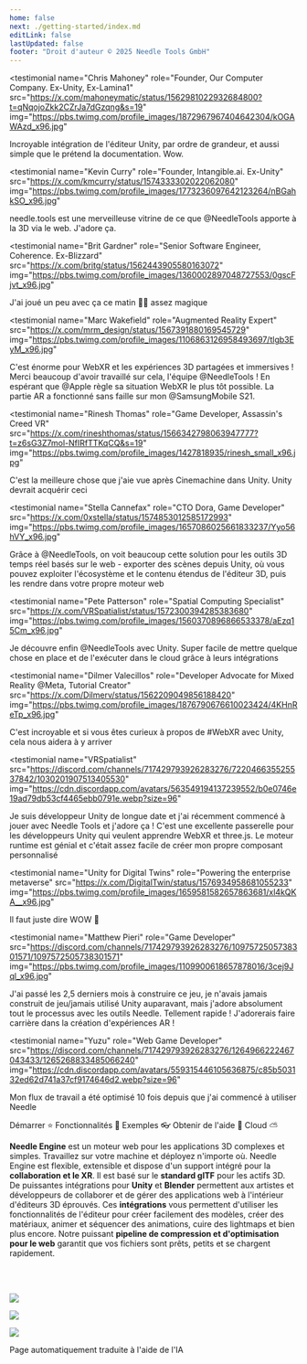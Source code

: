 ```yaml
---
home: false
next: ./getting-started/index.md
editLink: false
lastUpdated: false
footer: "Droit d'auteur © 2025 Needle Tools GmbH"
---
```


<discountbanner fallback_image="/docs/imgs/banner.webp" /> 

<quoteslides>

<testimonial
  name="Chris Mahoney"
  role="Founder, Our Computer Company. Ex-Unity, Ex-Lamina1"
  src="https://x.com/mahoneymatic/status/1562981022932684800?t=qNqojoZkk2CZrJa7dGzqng&s=19"
  img="https://pbs.twimg.com/profile_images/1872967967404642304/kOGAWAzd_x96.jpg"
>
Incroyable intégration de l'éditeur Unity, par ordre de grandeur, et aussi simple que le prétend la documentation. Wow.
</testimonial>

<testimonial 
  name="Kevin Curry" 
  role="Founder, Intangible.ai. Ex-Unity"
  src="https://x.com/kmcurry/status/1574333302022062080"
  img="https://pbs.twimg.com/profile_images/1773236097642123264/nBGahkSO_x96.jpg"
>
needle.tools est une merveilleuse vitrine de ce que @NeedleTools apporte à la 3D via le web. J'adore ça.
</testimonial>

<testimonial
  name="Brit Gardner"
  role="Senior Software Engineer, Coherence. Ex-Blizzard"
  src="https://x.com/britg/status/1562443905580163072"
  img="https://pbs.twimg.com/profile_images/1360002897048727553/0gscFjvt_x96.jpg"
>
J'ai joué un peu avec ça ce matin 🤯🤯 assez magique
</testimonial>

<testimonial
  name="Marc Wakefield"
  role="Augmented Reality Expert"
  src="https://x.com/mrm_design/status/1567391880169545729"
  img="https://pbs.twimg.com/profile_images/1106863126958493697/tlgb3EyM_x96.jpg"
>
C'est énorme pour WebXR et les expériences 3D partagées et immersives ! Merci beaucoup d'avoir travaillé sur cela, l'équipe @NeedleTools ! En espérant que @Apple règle sa situation WebXR le plus tôt possible. La partie AR a fonctionné sans faille sur mon @SamsungMobile S21.
</testimonial>

<testimonial
  name="Rinesh Thomas"
  role="Game Developer, Assassin's Creed VR"
  src="https://x.com/rineshthomas/status/1566342798063947777?t=z6sG3Z7mol-NfIRfTTKqCQ&s=19"
  img="https://pbs.twimg.com/profile_images/1427818935/rinesh_small_x96.jpg"
>
C'est la meilleure chose que j'aie vue après Cinemachine dans Unity. Unity devrait acquérir ceci
</testimonial>

<testimonial
  name="Stella Cannefax"
  role="CTO Dora, Game Developer"
  src="https://x.com/0xstella/status/1574853012585172993"
  img="https://pbs.twimg.com/profile_images/1657086025661833237/Yyo56hVY_x96.jpg"
>
Grâce à @NeedleTools, on voit beaucoup cette solution pour les outils 3D temps réel basés sur le web - exporter des scènes depuis Unity, où vous pouvez exploiter l'écosystème et le contenu étendus de l'éditeur 3D, puis les rendre dans votre propre moteur web
</testimonial>

<testimonial
  name="Pete Patterson" 
  role="Spatial Computing Specialist"
  src="https://x.com/VRSpatialist/status/1572300394285383680"
  img="https://pbs.twimg.com/profile_images/1560370896866533378/aEzq15Cm_x96.jpg"
>
Je découvre enfin @NeedleTools avec Unity. Super facile de mettre quelque chose en place et de l'exécuter dans le cloud grâce à leurs intégrations
</testimonial>

<testimonial 
  name="Dilmer Valecillos" 
  role="Developer Advocate for Mixed Reality @Meta, Tutorial Creator"
  src="https://x.com/Dilmerv/status/1562209049856188420"
  img="https://pbs.twimg.com/profile_images/1876790676610023424/4KHnReTp_x96.jpg"
>
C'est incroyable et si vous êtes curieux à propos de #WebXR avec Unity, cela nous aidera à y arriver
</testimonial>

<testimonial 
  name="VRSpatialist" 
  src="https://discord.com/channels/717429793926283276/722046635525537842/1030201907513405530"
  img="https://cdn.discordapp.com/avatars/563549194137239552/b0e0746e19ad79db53cf4465ebb0791e.webp?size=96"
>
Je suis développeur Unity de longue date et j'ai récemment commencé à jouer avec Needle Tools et j'adore ça ! C'est une excellente passerelle pour les développeurs Unity qui veulent apprendre WebXR et three.js. Le moteur runtime est génial et c'était assez facile de créer mon propre composant personnalisé
</testimonial>

<testimonial
  name="Unity for Digital Twins"
  role="Powering the enterprise metaverse"
  src="https://x.com/DigitalTwin/status/1576934958681055233"
  img="https://pbs.twimg.com/profile_images/1659581582657863681/xl4kQKA__x96.jpg"
>
Il faut juste dire WOW 🤩
</testimonial>

<testimonial
  name="Matthew Pieri" 
  role="Game Developer"
  src="https://discord.com/channels/717429793926283276/1097572505738301571/1097572505738301571"
  img="https://pbs.twimg.com/profile_images/1109900618657878016/3cej9Jql_x96.jpg"
>
J'ai passé les 2,5 derniers mois à construire ce jeu, je n'avais jamais construit de jeu/jamais utilisé Unity auparavant, mais j'adore absolument tout le processus avec les outils Needle. Tellement rapide ! J'adorerais faire carrière dans la création d'expériences AR ! 
</testimonial>

<testimonial 
  name="Yuzu" 
  role="Web Game Developer"
  src="https://discord.com/channels/717429793926283276/1264966222467043433/1265268833485066240"
  img="https://cdn.discordapp.com/avatars/559315446105636875/c85b503132ed62d741a37cf9174646d2.webp?size=96"
>
Mon flux de travail a été optimisé 10 fois depuis que j'ai commencé à utiliser Needle
</testimonial>  

</quoteslides>



<actiongroup>
    <action href="getting-started/">
    Démarrer ⭐
    </action>
    <action href="features-overview">
    Fonctionnalités 🎨
    </action>
    <action href="https://engine.needle.tools/samples?utm_source=needle_docs&utm_content=actionbutton">
    Exemples 👓
    </action>
    <action subtitle="avec support IA" href="https://forum.needle.tools?utm_source=needle_docs&utm_content=actionbutton">
    Obtenir de l'aide 💬
    </action>
    <action href="https://cloud.needle.tools">
    Cloud ⛅️
    </action>
</actiongroup>



**Needle Engine** est un moteur web pour les applications 3D complexes et simples. Travaillez sur votre machine et déployez n'importe où. Needle Engine est flexible, extensible et dispose d'un support intégré pour la **collaboration et le XR**. Il est basé sur le **standard glTF** pour les actifs 3D. De puissantes intégrations pour **Unity** et **Blender** permettent aux artistes et développeurs de collaborer et de gérer des applications web à l'intérieur d'éditeurs 3D éprouvés. Ces **intégrations** vous permettent d'utiliser les fonctionnalités de l'éditeur pour créer facilement des modèles, créer des matériaux, animer et séquencer des animations, cuire des lightmaps et bien plus encore. Notre puissant **pipeline de compression et d'optimisation pour le web** garantit que vos fichiers sont prêts, petits et se chargent rapidement.


<!-- <video-embed src="https://www.youtube.com/watch?v=p83q4siNeWo" /> -->
 
 <br/>
 <br/>

<actiongroup>

  
<a class="no-external-link-icon" href="https://www.npmjs.com/package/@needle-tools/engine"><img src="https://img.shields.io/npm/v/@needle-tools/engine?style=flat&colorA=ddd&colorB=ddd"/></a>

<a class="no-external-link-icon" href="https://engine.needle.tools/docs/getting-started/"><img src="https://img.shields.io/npm/dt/@needle-tools/engine.svg?style=flat&colorA=ddd&colorB=ddd"/></a>


<a class="no-external-link-icon" href="https://discord.needle.tools"><img src="https://img.shields.io/discord/717429793926283276?style=flat&colorA=ddd&colorB=ddd&label=discord&logo=discord&logoColor=ffffff"></a>
  

</actiongroup>




<p></p> 
<copyright></copyright>

<ClientOnly>
<removeserviceworker/>
</ClientOnly>


Page automatiquement traduite à l'aide de l'IA